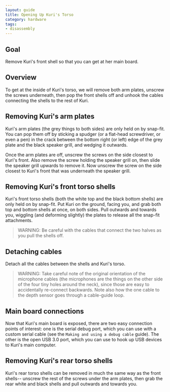 ```yaml
---
layout: guide
title: Opening Up Kuri's Torso
category: hardware
tags:
- disassembly
---
```


## Goal
Remove Kuri's front shell so that you can get at her main board.

## Overview
To get at the inside of Kuri's torso, we will remove both arm plates, unscrew
the screws underneath, then pop the front shells off and unhook the cables
connecting the shells to the rest of Kuri.

## Removing Kuri's arm plates
Kuri's arm plates (the grey things to both sides) are only held on by snap-fit.
You can pop them off by sticking a spudger (or a flat-head screwdriver, or
even a pen) in the crack between the bottom right (or left) edge of the grey
plate and the black speaker grill, and wedging it outwards.

Once the arm plates are off, unscrew the screws on the side closest to Kuri's
front.  Also remove the screw holding the speaker grill on, then slide
the speaker grill upwards to remove it.  Now unscrew the screw on the side
closest to Kuri's front that was underneath the speaker grill.

## Removing Kuri's front torso shells
Kuri's front torso shells (both the white top and the black bottom shells) are
only held on by snap-fit.  Put Kuri on the ground, facing you, and grab
both top and bottom shells at once, on both sides.  Pull outwards and towards
you, wiggling (and deforming slightly) the plates to release all the
snap-fit attachments.  
> WARNING: Be careful with the cables that connect the two halves as you pull
the shells off.  

## Detaching cables
Detach all the cables between the shells and Kuri's torso.  
> WARNING: Take careful note of
the original orientation of the microphone cables (the microphones are the
things on the other side of the four tiny holes around the neck), since
those are easy to accidentally re-connect backwards.  Note also how the one
cable to the depth sensor goes through a cable-guide loop.

## Main board connections
Now that Kuri's main board is exposed, there are two easy connection points
of interest: one is the serial debug port, which you can use with a
custom serial cable (see the ``Making and using a debug cable`` guide).
The other is the open USB 3.0 port, which you can use to hook up USB devices
to Kuri's main computer.

## Removing Kuri's rear torso shells
Kuri's rear torso shells can be removed in much the same way as the front shells--
unscrew the rest of the screws under the arm plates, then grab the rear
white and black shells and pull outwards and towards you.
